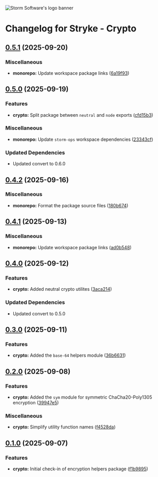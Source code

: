 ![Storm Software's logo banner](https://public.storm-cdn.com/brand-banner.png)

# Changelog for Stryke - Crypto

## [0.5.1](https://github.com/storm-software/stryke/releases/tag/crypto%400.5.1) (2025-09-20)

### Miscellaneous

- **monorepo:** Update workspace package links
  ([6a19f93](https://github.com/storm-software/stryke/commit/6a19f93))

## [0.5.0](https://github.com/storm-software/stryke/releases/tag/crypto%400.5.0) (2025-09-19)

### Features

- **crypto:** Split package between `neutral` and `node` exports
  ([cfd15b3](https://github.com/storm-software/stryke/commit/cfd15b3))

### Miscellaneous

- **monorepo:** Update `storm-ops` workspace dependencies
  ([23343cf](https://github.com/storm-software/stryke/commit/23343cf))

### Updated Dependencies

- Updated convert to 0.6.0

## [0.4.2](https://github.com/storm-software/stryke/releases/tag/crypto%400.4.2) (2025-09-16)

### Miscellaneous

- **monorepo:** Format the package source files
  ([180b674](https://github.com/storm-software/stryke/commit/180b674))

## [0.4.1](https://github.com/storm-software/stryke/releases/tag/crypto%400.4.1) (2025-09-13)

### Miscellaneous

- **monorepo:** Update workspace package links
  ([ad0b548](https://github.com/storm-software/stryke/commit/ad0b548))

## [0.4.0](https://github.com/storm-software/stryke/releases/tag/crypto%400.4.0) (2025-09-12)

### Features

- **crypto:** Added neutral crypto utilites
  ([3aca214](https://github.com/storm-software/stryke/commit/3aca214))

### Updated Dependencies

- Updated convert to 0.5.0

## [0.3.0](https://github.com/storm-software/stryke/releases/tag/crypto%400.3.0) (2025-09-11)

### Features

- **crypto:** Added the `base-64` helpers module
  ([36b6631](https://github.com/storm-software/stryke/commit/36b6631))

## [0.2.0](https://github.com/storm-software/stryke/releases/tag/crypto%400.2.0) (2025-09-08)

### Features

- **crypto:** Added the `sym` module for symmetric ChaCha20-Poly1305 encryption
  ([39947e5](https://github.com/storm-software/stryke/commit/39947e5))

### Miscellaneous

- **crypto:** Simplify utility function names
  ([f4528da](https://github.com/storm-software/stryke/commit/f4528da))

## [0.1.0](https://github.com/storm-software/stryke/releases/tag/crypto%400.1.0) (2025-09-07)

### Features

- **crypto:** Initial check-in of encryption helpers package
  ([f1b9895](https://github.com/storm-software/stryke/commit/f1b9895))

